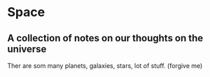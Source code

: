 # Space

## A collection of notes on our thoughts on the universe 

Ther are som many planets, galaxies, stars, lot of stuff. (forgive me)
